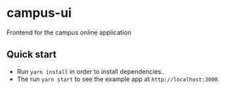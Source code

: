 # campus-ui
Frontend for the campus online application

## Quick start
- Run `yarn install` in order to install dependencies..
- The run `yarn start` to see the example app at `http://localhost:3000`.
